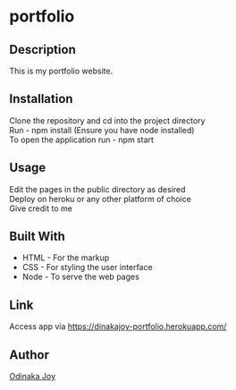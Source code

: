 # portfolio
## Description
This is my portfolio website.

## Installation
Clone the repository and cd into the project directory  
Run - npm install (Ensure you have node installed)   
To open the application run - npm start  

## Usage
Edit the pages in the public directory as desired  
Deploy on heroku or any other platform of choice   
Give credit to me   

## Built With
* HTML - For the markup
* CSS - For styling the user interface
* Node - To serve the web pages

## Link
Access app via https://dinakajoy-portfolio.herokuapp.com/

## Author
[Odinaka Joy](https://dinakajoy.com)
